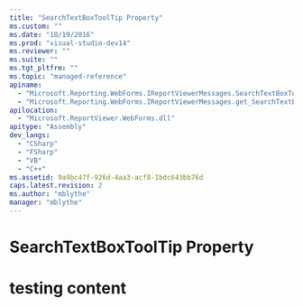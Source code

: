 ```yaml
---
title: "SearchTextBoxToolTip Property"
ms.custom: ""
ms.date: "10/19/2016"
ms.prod: "visual-studio-dev14"
ms.reviewer: ""
ms.suite: ""
ms.tgt_pltfrm: ""
ms.topic: "managed-reference"
apiname: 
  - "Microsoft.Reporting.WebForms.IReportViewerMessages.SearchTextBoxToolTip"
  - "Microsoft.Reporting.WebForms.IReportViewerMessages.get_SearchTextBoxToolTip"
apilocation: 
  - "Microsoft.ReportViewer.WebForms.dll"
apitype: "Assembly"
dev_langs: 
  - "CSharp"
  - "FSharp"
  - "VB"
  - "C++"
ms.assetid: 9a9bc47f-926d-4aa3-acf8-1bdc643bb76d
caps.latest.revision: 2
ms.author: "mblythe"
manager: "mblythe"
---
```

# SearchTextBoxToolTip Property
# testing content